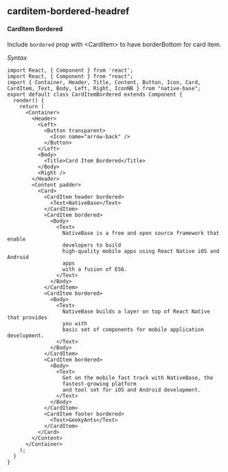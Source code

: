 ## carditem-bordered-headref
#### CardItem Bordered

Include <code>bordered</code> prop with &lt;CardItem> to have borderBottom for card item.

*Syntax*

<pre class="line-numbers"><code class="language-jsx">import React, { Component } from 'react';
import React, { Component } from "react";
import { Container, Header, Title, Content, Button, Icon, Card, CardItem, Text, Body, Left, Right, IconNB } from "native-base";
export default class CardItemBordered extends Component {
  render() {
    return (
      &lt;Container>
        &lt;Header>
          &lt;Left>
            &lt;Button transparent>
              &lt;Icon name="arrow-back" />
            &lt;/Button>
          &lt;/Left>
          &lt;Body>
            &lt;Title>Card Item Bordered&lt;/Title>
          &lt;/Body>
          &lt;Right />
        &lt;/Header>
        &lt;Content padder>
          &lt;Card>
            &lt;CardItem header bordered>
              &lt;Text>NativeBase&lt;/Text>
            &lt;/CardItem>
            &lt;CardItem bordered>
              &lt;Body>
                &lt;Text>
                  NativeBase is a free and open source framework that enable
                  developers to build
                  high-quality mobile apps using React Native iOS and Android
                  apps
                  with a fusion of ES6.
                &lt;/Text>
              &lt;/Body>
            &lt;/CardItem>
            &lt;CardItem bordered>
              &lt;Body>
                &lt;Text>
                  NativeBase builds a layer on top of React Native that provides
                  you with
                  basic set of components for mobile application development.
                &lt;/Text>
              &lt;/Body>
            &lt;/CardItem>
            &lt;CardItem bordered>
              &lt;Body>
                &lt;Text>
                  Get on the mobile fast track with NativeBase, the
                  fastest-growing platform
                  and tool set for iOS and Android development.
                &lt;/Text>
              &lt;/Body>
            &lt;/CardItem>
            &lt;CardItem footer bordered>
              &lt;Text>GeekyAnts&lt;/Text>
            &lt;/CardItem>
          &lt;/Card>
        &lt;/Content>
      &lt;/Container>
    );
  }
}</code></pre><br />

